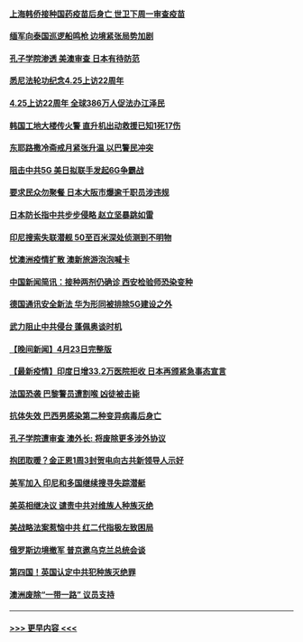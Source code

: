#### [上海韩侨接种国药疫苗后身亡 世卫下周一审查疫苗](../pages/prog202/a103103524.md?t=04242252) 
#### [缅军向泰国巡逻船鸣枪 边境紧张局势加剧](../pages/prog202/a103103474.md?t=04242252) 
#### [孔子学院渗透 美澳审查 日本有待防范](../pages/prog202/a103103481.md?t=04242252) 
#### [悉尼法轮功纪念4.25上访22周年](../pages/prog202/a103103478.md?t=04242252) 
#### [4.25上访22周年 全球386万人促法办江泽民](../pages/prog202/a103103422.md?t=04242252) 
#### [韩国工地大楼传火警 直升机出动救援已知1死17伤](../pages/prog202/a103103388.md?t=04242252) 
#### [东耶路撒冷斋戒月紧张升温 以巴警民冲突](../pages/prog202/a103103374.md?t=04242252) 
#### [阻击中共5G 美日拟联手发起6G争霸战](../pages/prog202/a103103306.md?t=04242252) 
#### [要求民众勿聚餐 日本大阪市爆逾千职员涉违规](../pages/prog202/a103103292.md?t=04242252) 
#### [日本防长指中共步步侵略 赵立坚暴跳如雷](../pages/prog202/a103103268.md?t=04242252) 
#### [印尼搜索失联潜舰 50至百米深处侦测到不明物](../pages/prog202/a103103235.md?t=04242252) 
#### [忧澳洲疫情扩散 澳新旅游泡泡喊卡](../pages/prog202/a103103208.md?t=04242252) 
#### [中国新闻简讯：接种两剂仍确诊 西安检验师恐染变种](../pages/prog202/a103102120.md?t=04242252) 
#### [德国通讯安全新法 华为形同被排除5G建设之外](../pages/prog202/a103103197.md?t=04242252) 
#### [武力阻止中共侵台 蓬佩奥谈时机](../pages/prog202/a103102532.md?t=04242252) 
#### [【晚间新闻】4月23日完整版](../pages/prog202/a103103135.md?t=04242252) 
#### [【最新疫情】印度日增33.2万医院拒收 日本再颁紧急事态宣言](../pages/prog202/a103102826.md?t=04242252) 
#### [法国恐袭 巴黎警员遭割喉 凶徒被击毙](../pages/prog202/a103103003.md?t=04242252) 
#### [抗体失效 巴西男感染第二种变异病毒后身亡](../pages/prog202/a103102920.md?t=04242252) 
#### [孔子学院遭审查 澳外长: 将废除更多涉外协议](../pages/prog202/a103102925.md?t=04242252) 
#### [抱团取暖？金正恩1周3封贺电向古共新领导人示好](../pages/prog202/a103102696.md?t=04242252) 
#### [美军加入 印尼和多国继续搜寻失踪潜艇](../pages/prog202/a103102860.md?t=04242252) 
#### [美英相继决议  谴责中共对维族人种族灭绝](../pages/prog202/a103102094.md?t=04242252) 
#### [美战略法案惹恼中共 红二代指极左致困局](../pages/prog202/a103102822.md?t=04242252) 
#### [俄罗斯边境撤军 普京邀乌克兰总统会谈](../pages/prog202/a103102752.md?t=04242252) 
#### [第四国！英国认定中共犯种族灭绝罪](../pages/prog202/a103102596.md?t=04242252) 
#### [澳洲废除“一带一路” 议员支持](../pages/prog202/a103102551.md?t=04242252) 

----
#### [ >>> 更早内容 <<< ](../indexes/prog202-earlier.md)
